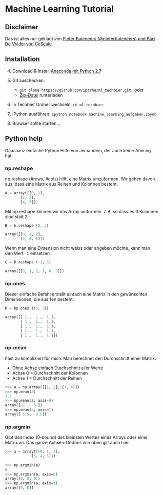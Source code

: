 # Machine Learning Tutorial

## Disclaimer
Das ist alles nur geklaut von [Pieter Buteneers (@pieterbuteneers) und Bart De Vylder von CoScale
](https://github.com/pbutenee/ml-tutorial)

## Installation


4. Download & Install [Anaconda mit Python 2.7](https://www.continuum.io/downloads) 
3. Git auschecken:
	* ````git clone https://github.com/iptrha/ml_techbier.git ```` oder 
	* [Zip-Datei](https://github.com/iptrha/ml_techbier/archive/master.zip) runterladen
2. In Techbier Ordner wechseln: ````cd ml_techbier````

5. iPython ausführen: ````ipython notebook machine_learning_aufgaben.ipynb````
6. Browser sollte starten...


## Python help
Gaaaaanz einfache Python Hilfe von Jemandem, der auch keine Ahnung hat.

### np.reshape

np.reshape (#rows, #cols) hilft, eine Matrix umzuformen.
Wir gehen davon aus, dass eine Matrix aus Reihen und Kolonnen besteht.

````python
A = array([[0, 1],
       [2, 3],
       [4, 5]])
````
Mit np.reshape können wir das Array umformen. Z.B. so dass es 3 Kolonnen sind statt 2

````python
B = A.reshape (2, 3)

array([[0, 1, 2],
       [3, 4, 5]])
````

Wenn man eine Dimension nicht weiss oder angeben möchte, kann man den Wert ````-1```` einsetzen

````python
C = B.reshape (-1, 6)

array([[0, 1, 2, 3, 4, 5]])
````


### np.ones

Dieser einfache Befehl erstellt einfach eine Matrix in den gewünschten Dimensionen, die aus 1en besteht.

````python
D = np.ones ((5, 3))

array([[ 1.,  1.,  1.],
       [ 1.,  1.,  1.],
       [ 1.,  1.,  1.],
       [ 1.,  1.,  1.],
       [ 1.,  1.,  1.]])
````

### np.mean
Fast zu kompliziert für mich. Man berechnet den Durchschnitt einer Matrix. 

* Ohne Achse einfach Durchschnitt aller Werte
* Achse 0 = Durchschnitt der Kolonnen
* Achse 1 = Durchschnitt der Reihen

````python
>>> a = np.array([[1, 2], [3, 4]])
>>> np.mean(a)
2.5
>>> np.mean(a, axis=0)
array([ 2.,  3.])
>>> np.mean(a, axis=1)
array([ 1.5,  3.5])
````

### np.argmin

Gibt den Index (0-bound) des kleinsten Wertes eines Arrays oder einer Matrix an. Das ganze Achsen-Gedöns von oben gilt auch hier.

````python
>>> a = array([[0, 1, 2],
       		[3, 4, 5]])
       
>>> np.argmin(a)
0
>>> np.argmin(a, axis=0)
array([0, 0, 0])
>>> np.argmin(a, axis=1)
array([0, 0])
````